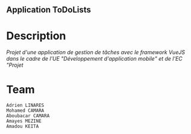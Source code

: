 ## Application ToDoLists

# Description

_Projet d'une application de gestion de tâches avec le framework VueJS dans le cadre de l'UE "Développement d'application mobile" et de l'EC "Projet_

# Team
```
Adrien LINARES
Mohamed CAMARA
Aboubacar CAMARA 
Amayes MEZINE
Amadou KEITA
```
